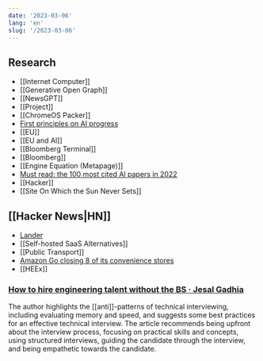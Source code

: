 ```yaml
---
date: '2023-03-06'
lang: 'en'
slug: '/2023-03-06'
---
```


## Research

- [[Internet Computer]]
- [[Generative Open Graph]]
- [[NewsGPT]]
- [[Project]]
- [[ChromeOS Packer]]
- [First principles on AI progress](https://dynomight.substack.com/p/scaling)
- [[EU]]
- [[EU and AI]]
- [[Bloomberg Terminal]]
- [[Bloomberg]]
- [[Engine Equation (Metapage)]]
- [Must read: the 100 most cited AI papers in 2022](https://www.zeta-alpha.com/post/must-read-the-100-most-cited-ai-papers-in-2022)
- [[Hacker]]
- [[Site On Which the Sun Never Sets]]

## [[Hacker News|HN]]

- [Lander](https://ehmorris.com/lander/)
- [[Self-hosted SaaS Alternatives]]
- [[Public Transport]]
- [Amazon Go closing 8 of its convenience stores](https://www.cstoredive.com/news/amazon-go-closing-8-of-its-c-stores/644167/)
- [[HEEx]]

### [How to hire engineering talent without the BS · Jesal Gadhia](https://jes.al/2023/03/how-to-hire-engineering-talent-without-the-bs/)

The author highlights the [[anti]]-patterns of technical interviewing, including evaluating memory and speed, and suggests some best practices for an effective technical interview. The article recommends being upfront about the interview process, focusing on practical skills and concepts, using structured interviews, guiding the candidate through the interview, and being empathetic towards the candidate.
